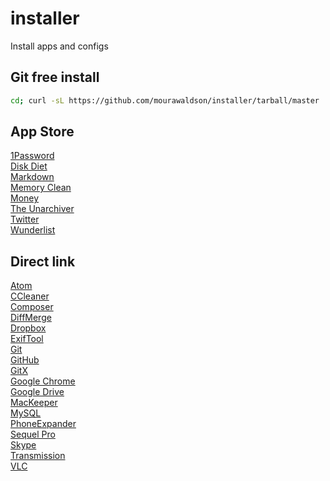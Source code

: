 # installer
Install apps and configs
## Git free install
```bash
cd; curl -sL https://github.com/mourawaldson/installer/tarball/master | tar -xzv --strip-components 1 --exclude=README.md --exclude=LICENSE && bash installer
```

## App Store
[1Password](https://itunes.apple.com/br/app/1password-password-manager/id443987910?l=en&mt=12)  
[Disk Diet](https://itunes.apple.com/br/app/disk-diet/id445512770?l=en&mt=12)  
[Markdown](https://itunes.apple.com/br/app/markdown/id727484953?l=en&mt=12)  
[Memory Clean](https://itunes.apple.com/br/app/memory-clean/id451444120?l=en&mt=12)  
[Money](https://itunes.apple.com/br/app/money-by-jumsoft/id402410845?l=en&mt=12)  
[The Unarchiver](https://itunes.apple.com/br/app/the-unarchiver/id425424353?l=en&mt=12)  
[Twitter](https://itunes.apple.com/br/app/twitter/id409789998?l=en&mt=12)  
[Wunderlist](https://itunes.apple.com/br/app/wunderlist-to-do-list-tasks/id410628904?l=en&mt=12)  
## Direct link
[Atom](https://atom.io/download/mac)  
[CCleaner](https://www.piriform.com/ccleaner/download?mac)  
[Composer](https://getcomposer.org/download)  
[DiffMerge](https://sourcegear.com/diffmerge/downloads.php)  
[Dropbox](https://www.dropbox.com/download?full=1&plat=mac)  
[ExifTool](http://www.sno.phy.queensu.ca/~phil/exiftool)  
[Git](http://git-scm.com/download/mac)  
[GitHub](https://central.github.com/mac/latest)  
[GitX](http://builds.phere.net/GitX/development/GitX-dev.dmg)  
[Google Chrome](https://dl.google.com/chrome/mac/stable/GGRO/googlechrome.dmg)  
[Google Drive](https://dl.google.com/drive/installgoogledrive.dmg)  
[MacKeeper](http://download.mackeeper.com/package.php?bundleId=29_2)   
[MySQL](http://dev.mysql.com/downloads/mysql)  
[PhoneExpander](http://phoneexpander.com/download)  
[Sequel Pro](http://www.sequelpro.com/download)  
[Skype](http://www.skype.com/go/getskype-macosx)  
[Transmission](http://www.transmissionbt.com/download)  
[VLC](http://www.videolan.org/vlc/download-macosx.html)  
